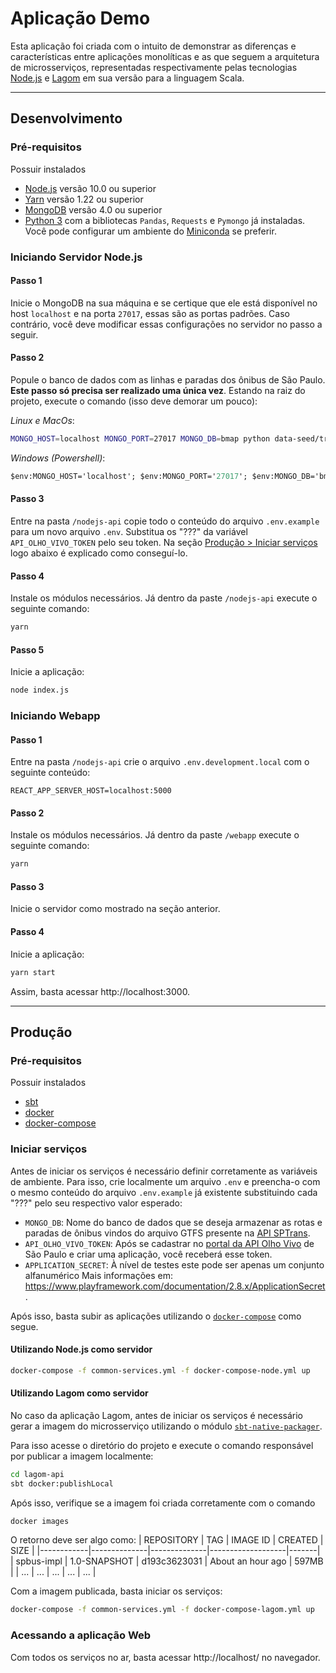 # Aplicação Demo

Esta aplicação foi criada com o intuito de demonstrar as diferenças e características entre aplicações monolíticas e as que seguem a arquitetura de microsserviços, representadas respectivamente pelas tecnologias [Node.js](https://nodejs.org/en/) e [Lagom](https://www.lagomframework.com/) em sua versão para a linguagem Scala.

---

## Desenvolvimento

### Pré-requisitos

Possuir instalados

- [Node.js](https://nodejs.org/en/) versão 10.0 ou superior
- [Yarn](https://classic.yarnpkg.com/en/docs/install) versão 1.22 ou superior
- [MongoDB](https://www.docker.com/) versão 4.0 ou superior
- [Python 3](https://www.python.org/downloads/) com a bibliotecas `Pandas`, `Requests` e `Pymongo` já instaladas. Você pode configurar um ambiente do [Miniconda](https://docs.conda.io/en/latest/miniconda.html) se preferir.

### Iniciando Servidor Node.js

#### Passo 1

Inicie o MongoDB na sua máquina e se certique que ele está disponível no host `localhost` e na porta `27017`, essas são as portas padrões. Caso contrário, você deve modificar essas configurações no servidor no passo a seguir.

#### Passo 2

Popule o banco de dados com as linhas e paradas dos ônibus de São Paulo. **Este passo só precisa ser realizado uma única vez**. Estando na raiz do projeto, execute o comando (isso deve demorar um pouco):

*Linux e MacOs*:
```sh
MONGO_HOST=localhost MONGO_PORT=27017 MONGO_DB=bmap python data-seed/trip_seed.py
```

*Windows (Powershell)*:
```ps
$env:MONGO_HOST='localhost'; $env:MONGO_PORT='27017'; $env:MONGO_DB='bmap'; python data-seed/trip_seed.py
```


#### Passo 3
Entre na pasta `/nodejs-api` copie todo o conteúdo do arquivo `.env.example` para um novo arquivo `.env`. Substitua os "???" da variável `API_OLHO_VIVO_TOKEN` pelo seu token. Na seção [Produção > Iniciar serviços](#iniciar-serviços) logo abaixo é explicado como conseguí-lo.

#### Passo 4

Instale os módulos necessários. Já dentro da paste `/nodejs-api` execute o seguinte comando:

```sh
yarn
```

#### Passo 5

Inicie a aplicação:

```sh
node index.js
```

### Iniciando Webapp

#### Passo 1

Entre na pasta `/nodejs-api` crie o arquivo `.env.development.local` com o seguinte conteúdo:

```.env
REACT_APP_SERVER_HOST=localhost:5000
```

#### Passo 2

Instale os módulos necessários. Já dentro da paste `/webapp` execute o seguinte comando:

```sh
yarn
```

#### Passo 3

Inicie o servidor como mostrado na seção anterior.

#### Passo 4

Inicie a aplicação:

```sh
yarn start
```

Assim, basta acessar http://localhost:3000.

---

## Produção
### Pré-requisitos
Possuir instalados
- [sbt](https://www.scala-sbt.org/)
- [docker](https://www.docker.com/)
- [docker-compose](https://docs.docker.com/compose/)

### Iniciar serviços

Antes de iniciar os serviços é necessário definir corretamente as variáveis de ambiente. Para isso, crie localmente um arquivo `.env` e preencha-o com o mesmo conteúdo do arquivo `.env.example` já existente substituindo cada "???" pelo seu respectivo valor esperado:

- `MONGO_DB`: Nome do banco de dados que se deseja armazenar as rotas e paradas de ônibus vindos do arquivo GTFS presente na [API SPTrans]((http://www.sptrans.com.br/desenvolvedores)).
- `API_OLHO_VIVO_TOKEN`: Após se cadastrar no [portal da API Olho Vivo](http://www.sptrans.com.br/desenvolvedores/cadastro-desenvolvedores/) de São Paulo e criar uma aplicação, você receberá esse token.
- `APPLICATION_SECRET`: À nível de testes este pode ser apenas um conjunto alfanumérico Mais informações em: https://www.playframework.com/documentation/2.8.x/ApplicationSecret.

Após isso, basta subir as aplicações utilizando o [`docker-compose`](https://docs.docker.com/compose/) como segue.

#### Utilizando Node.js como servidor

```sh
docker-compose -f common-services.yml -f docker-compose-node.yml up
```

#### Utilizando Lagom como servidor

No caso da aplicação Lagom, antes de iniciar os serviços é necessário gerar a imagem do microsserviço utilizando o módulo [`sbt-native-packager`](https://www.scala-sbt.org/sbt-native-packager/formats/docker.html).

Para isso acesse o diretório do projeto e execute o comando responsável por publicar a imagem localmente:

```sh
cd lagom-api
sbt docker:publishLocal
```

Após isso, verifique se a imagem foi criada corretamente com o comando
```sh
docker images
```

O retorno deve ser algo como:
| REPOSITORY | TAG          | IMAGE ID     | CREATED           | SIZE  |
|------------|--------------|--------------|-------------------|-------|
| spbus-impl | 1.0-SNAPSHOT | d193c3623031 | About an hour ago | 597MB |
| ... | ... | ... | ... | ... |

Com a imagem publicada, basta iniciar os serviços:

```sh
docker-compose -f common-services.yml -f docker-compose-lagom.yml up
```

### Acessando a aplicação Web

Com todos os serviços no ar, basta acessar http://localhost/ no navegador.